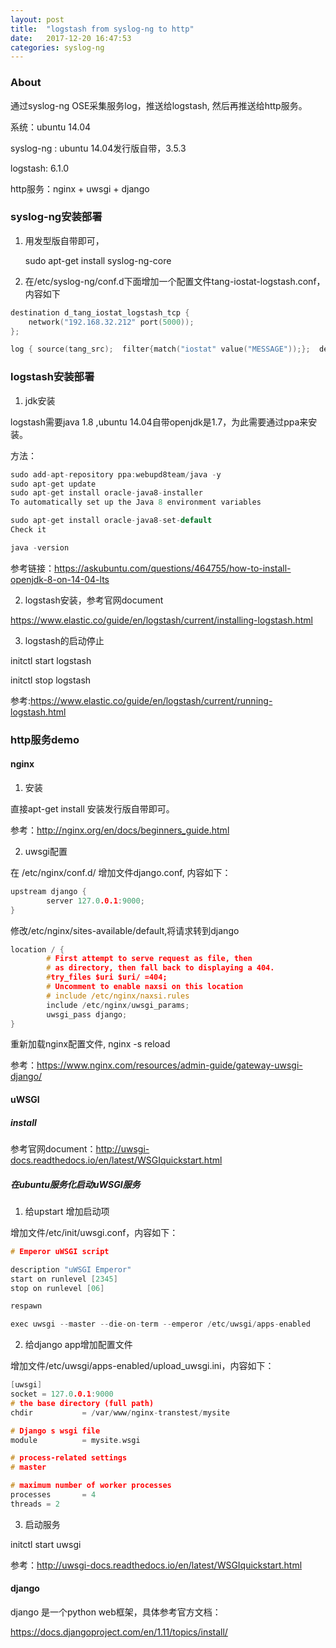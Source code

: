 ```yaml
---
layout: post
title:  "logstash from syslog-ng to http"
date:   2017-12-20 16:47:53
categories: syslog-ng
---
```

### About

通过syslog-ng OSE采集服务log，推送给logstash, 然后再推送给http服务。

系统：ubuntu 14.04

syslog-ng : ubuntu 14.04发行版自带，3.5.3

logstash: 6.1.0

http服务：nginx + uwsgi + django

### syslog-ng安装部署

1. 用发型版自带即可，

   sudo apt-get install syslog-ng-core

2. 在/etc/syslog-ng/conf.d下面增加一个配置文件tang-iostat-logstash.conf，内容如下

```c
destination d_tang_iostat_logstash_tcp {
    network("192.168.32.212" port(5000));
};

log { source(tang_src);  filter{match("iostat" value("MESSAGE"));};  destination(d_tang_iostat_logstash_tcp); };
```

### logstash安装部署

1. jdk安装

logstash需要java 1.8 ,ubuntu 14.04自带openjdk是1.7，为此需要通过ppa来安装。

方法：

```c
sudo add-apt-repository ppa:webupd8team/java -y
sudo apt-get update
sudo apt-get install oracle-java8-installer
To automatically set up the Java 8 environment variables

sudo apt-get install oracle-java8-set-default
Check it

java -version
```

参考链接：https://askubuntu.com/questions/464755/how-to-install-openjdk-8-on-14-04-lts

2. logstash安装，参考官网document

https://www.elastic.co/guide/en/logstash/current/installing-logstash.html

3. logstash的启动停止

initctl start logstash

initctl stop logstash

参考:https://www.elastic.co/guide/en/logstash/current/running-logstash.html

### http服务demo

#### nginx

1. 安装

直接apt-get install 安装发行版自带即可。

参考：http://nginx.org/en/docs/beginners_guide.html

2. uwsgi配置

在 /etc/nginx/conf.d/ 增加文件django.conf, 内容如下：

```c
upstream django {
        server 127.0.0.1:9000;
}
```

修改/etc/nginx/sites-available/default,将请求转到django

```c
location / {
        # First attempt to serve request as file, then
        # as directory, then fall back to displaying a 404.
        #try_files $uri $uri/ =404;
        # Uncomment to enable naxsi on this location
        # include /etc/nginx/naxsi.rules
        include /etc/nginx/uwsgi_params;
        uwsgi_pass django; 
}
```

重新加载nginx配置文件, nginx -s reload

参考：https://www.nginx.com/resources/admin-guide/gateway-uwsgi-django/

#### uWSGI

##### install

参考官网document：http://uwsgi-docs.readthedocs.io/en/latest/WSGIquickstart.html

##### 在ubuntu服务化启动uWSGI服务

1. 给upstart 增加启动项
 
增加文件/etc/init/uwsgi.conf，内容如下：

```c
# Emperor uWSGI script

description "uWSGI Emperor"
start on runlevel [2345]
stop on runlevel [06]

respawn

exec uwsgi --master --die-on-term --emperor /etc/uwsgi/apps-enabled
```

2. 给django app增加配置文件

增加文件/etc/uwsgi/apps-enabled/upload_uwsgi.ini，内容如下：

```c
[uwsgi]
socket = 127.0.0.1:9000
# the base directory (full path)
chdir           = /var/www/nginx-transtest/mysite

# Django s wsgi file
module          = mysite.wsgi

# process-related settings
# master

# maximum number of worker processes
processes       = 4
threads = 2
```

3. 启动服务

initctl start uwsgi

参考：http://uwsgi-docs.readthedocs.io/en/latest/WSGIquickstart.html

#### django

django 是一个python web框架，具体参考官方文档：

https://docs.djangoproject.com/en/1.11/topics/install/



